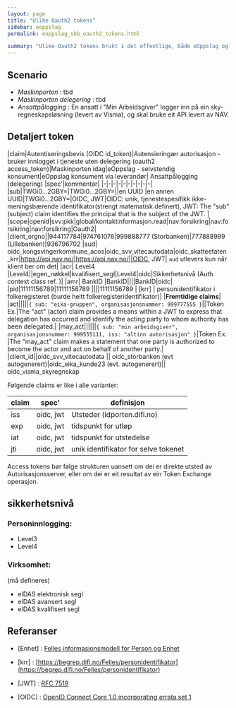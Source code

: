 ```yaml
---
layout: page
title: "Ulike Oauth2 tokens"
sidebar: eoppslag
permalink: eoppslag_sbb_oauth2_tokens.html

summary: "Ulike Oauth2 tokens brukt i det offentlige, både eOppslag og annen bruk "
---
```


## Scenario

* *Maskinporten* : tbd
* *Maskinporten delegering* : tbd
* *Ansattpålogging* : En ansatt i "Min Arbeidsgiver" logger inn på ein sky-regneskapsløsning (levert av Visma), og skal bruke eit API levert av NAV. 

## Detaljert token

|claim|Autentiseringsbevis (OIDC id_token)|Autensieringær autorisasjon - bruker innlogget i tjeneste uten delegering (oauth2 access_token)|Maskinporten idag|eOppslag - selvstendig konsument|eOppslag konsument via leverandør| Ansattpålogging (delegering) |spec'|kommentar|
|-|-|-|-|-|-|-|-|-|-|
|sub|TWGi0...2GBY=|TWGi0...2GBY=||en UUID |en annen UUID|TWGi0...2GBY=|OIDC, JWT|OIDC: unik, tjenestespesifikk ikke-meningsbærende identifikator(strengt matematisk definert), JWT:  The "sub" (subject) claim identifies the principal that is the  subject of the JWT. |
|scope|openid|svv:pkk|global/kontaktinformasjon.read|nav:forsikring|nav:forsikring|nav:forsikring|Oauth2|
|client_orgno||944117784|974761076|999888777 (Storbanken)|777888999 (Lillebanken)|936796702
|aud| oidc_kongsvingerkommune_acos|oidc_svv_vitecautodata|oidc_skatteetaten_krr|https://api.nav.no/|https://api.nav.no/||OIDC, JWT| `aud` utlevers kun når klient ber om det|
|acr| Level4 |Level4||egen_nøkkel|kvalifisert_segl|Level4|oidc|Sikkerhetsnivå (Auth. context class ref. )|
|amr| BankID |BankID||||BankID|oidc|
|pid|11111156789|11111156789 ||||11111156789 | [krr] | personidentifikator i folkeregisteret (burde heitt folkeregisteridentifikator)|
|**Fremtidige claims**|
|act|||||`{ sub: "eika-gruppen", organisasjonsnummer: 999777555 }`||Token Ex.|The "act" (actor) claim provides a means within a JWT to express that    delegation has occurred and identify the acting party to whom authority has been delegated.|
|may_act||||||`{ sub: "min arbeidsgiver", organisasjonsnummer: 999555111, iss: "altinn autorisasjon" }`|Token Ex. |The "may_act" claim makes a statement that one party is authorized to  become the actor and act on behalf of another party.|
|client_id||oidc_svv_vitecautodata || oidc_storbanken (evt autogenerert)|oidc_eika_kunde23 (evt. autogenerert)|| oidc_visma_skyregnskap


Følgende claims er like i alle varianter:

|claim|spec'|definisjon|
|-|-|-|
|iss|oidc, jwt|Utsteder (idporten.difi.no)
|exp|oidc, jwt|tidspunkt for utløp
|iat|oidc, jwt|tidspunkt for utstedelse
|jti|oidc, jwt|unik identifikator for selve tokenet


Access tokens bør følge strukturen uansett om dei er direkte utsted av Autorisasjonsserver, eller om dei er eit resultat av ein Token Exchange operasjon.


## sikkerhetsnivå

### Personinnlogging:
* Level3
* Level4

### Virksomhet:
(må defineres)

* eIDAS elektronisk segl
* eIDAS avansert segl
* eIDAS kvalifisert segl



## Referanser

* [Enhet] : [Felles informasjonsmodell for Person og Enhet](https://www.difi.no/fagomrader-og-tjenester/digitalisering-og-samordning/nasjonal-arkitektur/informasjonsforvaltning/person-og-enhet-felles-informasjonsmodell)

* [krr] : [https://begrep.difi.no/Felles/personidentifikator](https://begrep.difi.no/Felles/personidentifikator)
* [JWT] : [RFC 7519](https://tools.ietf.org/html/rfc7519)
* [OIDC] : [
OpenID Connect Core 1.0 incorporating errata set 1](http://openid.net/specs/openid-connect-core-1_0.html)
